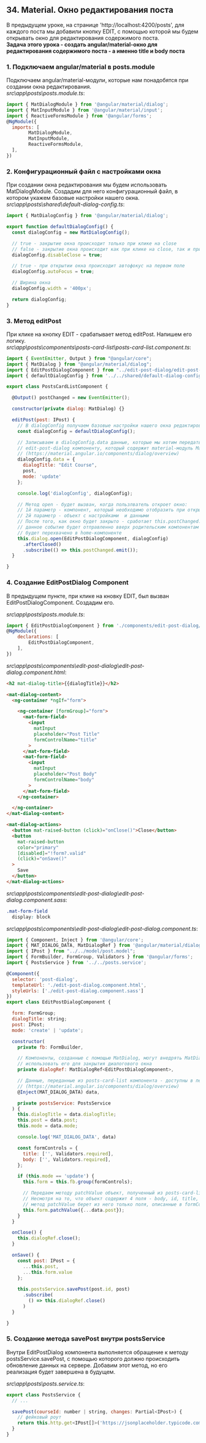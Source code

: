 ## 34. Material. Окно редактирования поста

В предыдущем уроке, на странице 'http://localhost:4200/posts', для каждого поста мы добавили кнопку EDIT, с помощью которой мы будем открывать окно для редактирования содержимого поста.  
**Задача этого урока - создать angular/material-окно для редактирования содержимого поста - а именно title и body поста**

### 1. Подключаем angular/material в posts.module

Подключаем angular/material-модули, которые нам понадобятся при создании окна редактирования.   
*src\app\posts\posts.module.ts*:
```js
import { MatDialogModule } from '@angular/material/dialog';
import { MatInputModule } from '@angular/material/input';
import { ReactiveFormsModule } from '@angular/forms';
@NgModule({
  imports: [
		MatDialogModule,
		MatInputModule,
		ReactiveFormsModule,
  ],
})
``` 

### 2. Конфигурационный файл с настройками окна

При создании окна редактирования мы будем использовать MatDialogModule. Создадим для него конфигурационный файл, в котором укажем базовые настройки нашего окна.  
*src\app\posts\shared\default-dialog-config.ts*:
```js
import { MatDialogConfig } from '@angular/material/dialog';

export function defaultDialogConfig() {
  const dialogConfig = new MatDialogConfig();

  // true - закрытие окна происходит только при клике на close
  // false - закрытие окна происходит как при клике на close, так и при клике за пределами окна
  dialogConfig.disableClose = true;

  // true - при открытии окна происходит автофокус на первом поле
  dialogConfig.autoFocus = true;

  // Ширина окна
  dialogConfig.width = '400px';

  return dialogConfig;
}
```

### 3. Метод editPost

При клике на кнопку EDIT - срабатывает метод editPost. Напишем его логику.    
*src\app\posts\components\posts-card-list\posts-card-list.component.ts*:   
```js
import { EventEmitter, Output } from "@angular/core";
import { MatDialog } from "@angular/material/dialog";
import { EditPostDialogComponent } from "../edit-post-dialog/edit-post-dialog.component";
import { defaultDialogConfig } from '../../shared/default-dialog-config';

export class PostsCardListComponent {

  @Output() postChanged = new EventEmitter();

  constructor(private dialog: MatDialog) {}

  editPost(post: IPost) {
    // В dialogConfig получаем базовые настройки нашего окна редактирования
    const dialogConfig = defaultDialogConfig();

    // Записываем в dialogConfig.data данные, которые мы хотим передать 
    // edit-post-dialog компоненту, который содержит material-модуль MatDialog
    // (https://material.angular.io/components/dialog/overview)
    dialogConfig.data = {
      dialogTitle: "Edit Course",
      post,
      mode: 'update'
    };

    console.log('dialogConfig', dialogConfig);

    // Метод open - будет вызван, когда пользлватель откроет окно:
    // 1й параметр - компонент, который необходимо отобразить при открытии окна
    // 2й параметр - объект с настройками  и данными
    // После того, как окно будет закрыто - сработает this.postChanged.emit() -
    // данное событие будет отправленно вверх родительским компонентам и
    // будет перехвачено в home-компоненте
    this.dialog.open(EditPostDialogComponent, dialogConfig)
      .afterClosed()
      .subscribe(() => this.postChanged.emit());
  }

}
```

### 4. Создание EditPostDialog Component

В предыдущем пункте, при клике на кновку EDIT, был вызван EditPostDialogComponent. Создадим его.   

*src\app\posts\posts.module.ts*:
```js
import { EditPostDialogComponent } from './components/edit-post-dialog/edit-post-dialog.component';
@NgModule({
	declarations: [
		EditPostDialogComponent,
	],
})
```

*src\app\posts\components\edit-post-dialog\edit-post-dialog.component.html*:
```html
<h2 mat-dialog-title>{{dialogTitle}}</h2>

<mat-dialog-content>
  <ng-container *ngIf="form">

    <ng-container [formGroup]="form">
      <mat-form-field>
        <input 
          matInput
          placeholder="Post Title"
          formControlName="title"
        >
      </mat-form-field>
      <mat-form-field>
        <input 
          matInput
          placeholder="Post Body"
          formControlName="body"
        >
      </mat-form-field>
    </ng-container>

  </ng-container>
</mat-dialog-content>

<mat-dialog-actions>
  <button mat-raised-button (click)="onClose()">Close</button>
  <button 
    mat-raised-button 
    color="primary"
    [disabled]="!form?.valid"
    (click)="onSave()"
  >
    Save
  </button>
</mat-dialog-actions>
```

*src\app\posts\components\edit-post-dialog\edit-post-dialog.component.sass*:
```css
.mat-form-field
  display: block
```

*src\app\posts\components\edit-post-dialog\edit-post-dialog.component.ts*:
```js
import { Component, Inject } from '@angular/core';
import { MAT_DIALOG_DATA, MatDialogRef } from '@angular/material/dialog';
import { IPost } from "../../model/post.model";
import { FormBuilder, FormGroup, Validators } from '@angular/forms';
import { PostsService } from '../../posts.service';

@Component({
  selector: 'post-dialog',
  templateUrl: './edit-post-dialog.component.html',
  styleUrls: ['./edit-post-dialog.component.sass']
})
export class EditPostDialogComponent {

  form: FormGroup;
  dialogTitle: string;
  post: IPost;
  mode: 'create' | 'update';

  constructor(
    private fb: FormBuilder,

    // Компоненты, созданные с помощью MatDialog, могут внедрять MatDialogRef и 
    // использовать его для закрытия диалогового окна
    private dialogRef: MatDialogRef<EditPostDialogComponent>,

    // Данные, переданные из posts-card-list компонента - доступны в переменной data
    // (https://material.angular.io/components/dialog/overview)
    @Inject(MAT_DIALOG_DATA) data,

    private postsService: PostsService
  ) {
    this.dialogTitle = data.dialogTitle;
    this.post = data.post;
    this.mode = data.mode;

    console.log('MAT_DIALOG_DATA', data)

    const formControls = {
      title: ['', Validators.required],
      body: ['', Validators.required],
    };

    if (this.mode == 'update') {
      this.form = this.fb.group(formControls);

      // Передаем методу patchValue объект, полученный из posts-card-list компонента.
      // Несмотря на то, что объект содержит 4 поля - body, id, title, userId -
      // метод patchValue берет из него только поля, описанные в formControls - title, body
      this.form.patchValue({...data.post});
    }
  }

  onClose() {
    this.dialogRef.close();
  }

  onSave() {
    const post: IPost = {
      ...this.post,
      ...this.form.value
    };
    
    this.postsService.savePost(post.id, post)
      .subscribe(
        () => this.dialogRef.close()
      )
  }

}
```

### 5. Создание метода savePost внутри postsService

Внутри EditPostDialog компонента выполняется обращение к методу postsService.savePost, с помощью которого должно происходить обновление данных на сервере. Добавим этот метод, но его реализация будет завершена в будущем.

*src\app\posts\posts.service.ts*:
```js
export class PostsService {
  // ...

  savePost(courseId: number | string, changes: Partial<IPost>) {
    // фейковый роут
    return this.http.get<IPost[]>('https://jsonplaceholder.typicode.com/posts/');
  }
}
```

